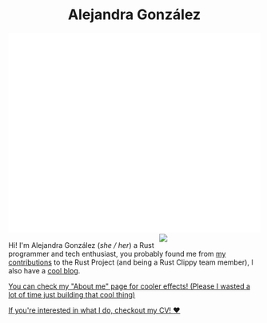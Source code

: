 <div align="center">

<h1>Alejandra González</h1>

</div>
<div>
<img src="header.svg" width="100%" height="400">
</div>
<img src="https://media.tenor.com/YVHz9Y030S0AAAAd/tirando-fofo-anime.gif" style="width: 40%;" align="right"/>

Hi! I'm Alejandra González (*she / her*) a Rust programmer and tech enthusiast, you probably found me from [my contributions](https://github.com/search?q=org%3Arust-lang+author%3Ablyxyas&type=pullrequests) to the Rust Project (and being a Rust Clippy team member), I also have a [cool blog](https://blog.goose.love/).

[You can check my "About me" page for cooler effects! (Please I wasted a lot of time just building that cool thing)](https://goose.love)

[If you're interested in what I do, checkout my CV! :heart:](https://github.com/blyxyas/Blyxyas/blob/main/Alejandra-Gonzalez-17-9-24.pdf)
